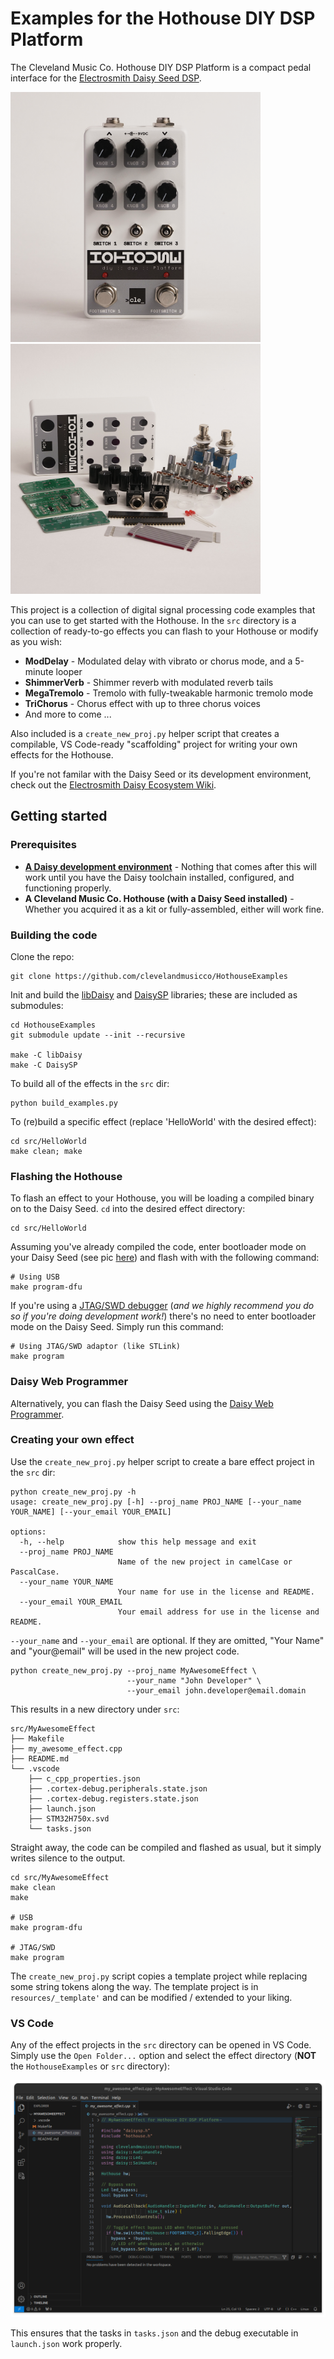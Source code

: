 # Examples for the Hothouse DIY DSP Platform

The Cleveland Music Co. Hothouse DIY DSP Platform is a compact pedal interface for the [Electrosmith Daisy Seed DSP](https://electro-smith.com/products/daisy-seed).

<img src="/resources/hothouse_front.png" alt="Cleveland Music Co. Hothouse Pedal" style="height:400px; width:400px;"/><img src="/resources/hothouse_kit.png" alt="Cleveland Music Co. Hothouse Kit" style="height:400px; width:400px;"/>

This project is a collection of digital signal processing code examples that you can use to get started with the Hothouse. In the `src` directory is a collection of ready-to-go effects you can flash to your Hothouse or modify as you wish:

* **ModDelay** - Modulated delay with vibrato or chorus mode, and a 5-minute looper
* **ShimmerVerb** - Shimmer reverb with modulated reverb tails
* **MegaTremolo** - Tremolo with fully-tweakable harmonic tremolo mode
* **TriChorus** - Chorus effect with up to three chorus voices
* And more to come ...

Also included is a `create_new_proj.py` helper script that creates a compilable, VS Code-ready "scaffolding" project for writing your own effects for the Hothouse.

If you're not familar with the Daisy Seed or its development environment, check out the [Electrosmith Daisy Ecosystem Wiki](https://github.com/electro-smith/DaisyWiki/wiki).

## Getting started

### Prerequisites

* **[A Daisy development environment](https://github.com/electro-smith/DaisyWiki/wiki/1.-Setting-Up-Your-Development-Environment)** - Nothing that comes after this will work until you have the Daisy toolchain installed, configured, and functioning properly.
* **A Cleveland Music Co. Hothouse (with a Daisy Seed installed)** - Whether you acquired it as a kit or fully-assembled, either will work fine.

### Building the code

Clone the repo:

```console
git clone https://github.com/clevelandmusicco/HothouseExamples
```

Init and build the [libDaisy](https://github.com/electro-smith/libDaisy.git) and [DaisySP](https://github.com/electro-smith/DaisySP.git) libraries; these are included as submodules:

```console
cd HothouseExamples
git submodule update --init --recursive

make -C libDaisy
make -C DaisySP
```

To build all of the effects in the `src` dir:

```console
python build_examples.py
```

To (re)build a specific effect (replace 'HelloWorld' with the desired effect):

```console
cd src/HelloWorld
make clean; make
```

### Flashing the Hothouse

To flash an effect to your Hothouse, you will be loading a compiled binary on to the Daisy Seed. `cd` into the desired effect directory:

```console
cd src/HelloWorld
```

Assuming you've already compiled the code, enter bootloader mode on your Daisy Seed (see pic [here](https://github.com/electro-smith/DaisyWiki/wiki/1.-Setting-Up-Your-Development-Environment#4a-flashing-the-daisy-via-usb)) and flash with with the following command:

```console
# Using USB
make program-dfu
```

If you're using a [JTAG/SWD debugger](https://electro-smith.com/products/st-link-v3-mini-debugger) (*and we highly recommend you do so if you're doing development work!*) there's no need to enter bootloader mode on the Daisy Seed. Simply run this command:

```console
# Using JTAG/SWD adaptor (like STLink)
make program
```

### Daisy Web Programmer

Alternatively, you can flash the Daisy Seed using the [Daisy Web Programmer](https://electro-smith.github.io/Programmer/).

### Creating your own effect

Use the `create_new_proj.py` helper script to create a bare effect project in the `src` dir:

```console
python create_new_proj.py -h
usage: create_new_proj.py [-h] --proj_name PROJ_NAME [--your_name YOUR_NAME] [--your_email YOUR_EMAIL]

options:
  -h, --help            show this help message and exit
  --proj_name PROJ_NAME
                        Name of the new project in camelCase or PascalCase.
  --your_name YOUR_NAME
                        Your name for use in the license and README.
  --your_email YOUR_EMAIL
                        Your email address for use in the license and README.

```

`--your_name` and `--your_email` are optional. If they are omitted, "Your Name" and "your@email" will be used in the new project code.

```console
python create_new_proj.py --proj_name MyAwesomeEffect \
                          --your_name "John Developer" \
                          --your_email john.developer@email.domain
```

This results in a new directory under `src`:

```console
src/MyAwesomeEffect
├── Makefile
├── my_awesome_effect.cpp
├── README.md
└── .vscode
    ├── c_cpp_properties.json
    ├── .cortex-debug.peripherals.state.json
    ├── .cortex-debug.registers.state.json
    ├── launch.json
    ├── STM32H750x.svd
    └── tasks.json
```

Straight away, the code can be compiled and flashed as usual, but it simply writes silence to the output.

```console
cd src/MyAwesomeEffect
make clean
make

# USB
make program-dfu

# JTAG/SWD
make program
```

The `create_new_proj.py` script copies a template project while replacing some string tokens along the way. The template project is in `resources/_template'` and can be modified / extended to your liking.

### VS Code

Any of the effect projects in the `src` directory can be opened in VS Code. Simply use the `Open Folder...` option and select the effect directory (**NOT** the `HothouseExamples` or `src` directory):

![The MyAwesomeEffect project in VS Code](resources/images/new_proj_vscode.png)

This ensures that the tasks in `tasks.json` and the debug executable in `launch.json` work properly.
